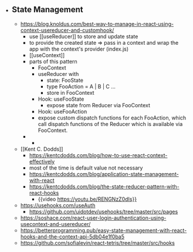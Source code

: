 - ## State Management
	- https://blog.knoldus.com/best-way-to-manage-in-react-using-context-usereducer-and-customhook/
		- use [[useReducer]] to store and update state
		- to provide the created state => pass in a context and wrap the app with the context's provider (index.js)
		- [[useContext]]
		- parts of this pattern
			- FooContext
			- useReducer with
				- state: FooState
				- type FooAction = A | B | C ...
				- store in FooContext
			- Hook: useFooState
				- expose state from Reducer via FooContext
			- Hook: useFooAction
			- expose custom dispatch functions for each FooAction, which call dispatch functions of the Reducer which is available via FooContext.
		-
			-
	- [[Kent C. Dodds]]
		- https://kentcdodds.com/blog/how-to-use-react-context-effectively
		- most of the time is default value not necessary
		- https://kentcdodds.com/blog/application-state-management-with-react
		- https://kentcdodds.com/blog/the-state-reducer-pattern-with-react-hooks
			- {{video https://youtu.be/RENGNzZ0dIs}}
	- https://usehooks.com/useAuth
		- https://github.com/uidotdev/usehooks/tree/master/src/pages
	- https://soshace.com/react-user-login-authentication-using-usecontext-and-usereducer/
	- https://betterprogramming.pub/easy-state-management-with-react-hooks-and-the-context-api-5db04e1f0ba5
	- https://github.com/sofialevin/react-tetris/tree/master/src/hooks